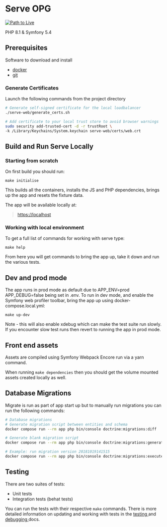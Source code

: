 # Serve OPG

[![Path to Live](https://github.com/ministryofjustice/serve-opg/actions/workflows/workflow-live-path.yml/badge.svg)](https://github.com/ministryofjustice/serve-opg/actions/workflows/workflow-live-path.yml)

 PHP 8.1 & Symfony 5.4

## Prerequisites
Software to download and install

- [docker](https://docs.docker.com/install/)
- [git](https://git-scm.com/book/en/v2/Getting-Started-Installing-Git)

### Generate Certificates

Launch the following commands from the project directory
```bash
# Generate self-signed certificate for the local loadbalancer
./serve-web/generate_certs.sh

# Add certificate to your local trust store to avoid browser warnings
sudo security add-trusted-cert -d -r trustRoot \
-k /Library/Keychains/System.keychain serve-web/certs/web.crt
```

## Build and Run Serve Locally

### Starting from scratch

On first build you should run:

```commandline
make initialise
```

This builds all the containers, installs the JS and PHP dependencies, brings up the app
and resets the fixture data.

The app will be available locally at:
> [https://localhost](https://localhost/)

### Working with local environment

To get a full list of commands for working with serve type:

```make help```

From here you will get commands to bring the app up, take it down and run the various tests.

## Dev and prod mode
The app runs in prod mode as default due to APP_ENV=prod APP_DEBUG=false being set in .env. To run in dev mode,
and enable the Symfony web profiler toolbar, bring the app up using docker-compose.local.yml:

```
make up-dev
```

Note - this will also enable xdebug which can make the test suite run slowly. If you encounter slow test runs then revert to running the app in prod mode.

## Front end assets

Assets are compiled using Symfony Webpack Encore run via a yarn command.

When running `make dependencies` then you should get the volume mounted assets created locally as well.

## Database Migrations
Migrate is run as part of app start up but to manually run migrations
you can run the following commands:

```bash
# Database migrations
# Generate migration script between entities and schema
docker compose run --rm app php bin/console doctrine:migrations:diff

# Generate blank migration script
docker compose run --rm app php bin/console doctrine:migrations:generate

# Example: run migration version 20181019141515
docker compose run --rm app php bin/console doctrine:migrations:execute 20181019141515
```

## Testing
There are two suites of tests:

- Unit tests
- Integration tests (behat tests)

You can run the tests with their respective `make` commands. There is more detailed information on
updating and working with tests in the [testing ](docs/runbooks/TESTING.md) and [debugging ](docs/runbooks/DEBUGGING.md) docs.
